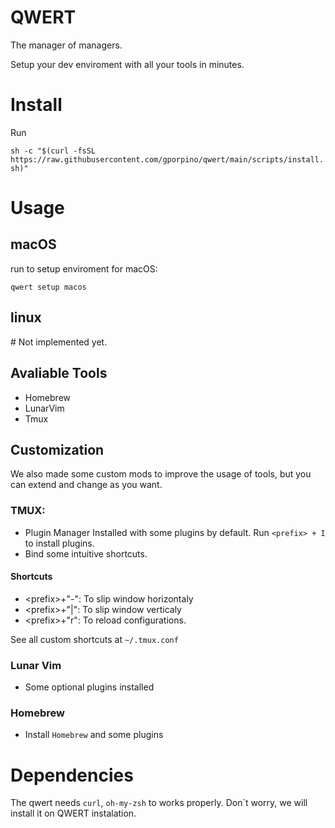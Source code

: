 # QWERT
The manager of managers.

Setup your dev enviroment with all your tools in minutes.

# Install
Run

`sh -c "$(curl -fsSL  https://raw.githubusercontent.com/gporpino/qwert/main/scripts/install.sh)"`


# Usage

## macOS
run to setup enviroment for macOS:

```
qwert setup macos
```

## linux
\# Not implemented yet.


## Avaliable Tools

- Homebrew
- LunarVim
- Tmux

## Customization
We also made some custom mods to improve the usage of tools, but you can extend and change as you want.

### TMUX:
- Plugin Manager Installed with some plugins by default. Run `<prefix> + I` to install plugins.
- Bind some intuitive shortcuts.

#### Shortcuts
- \<prefix>+"-": To slip window horizontaly
- \<prefix>+"|": To slip window verticaly
- \<prefix>+"r": To reload configurations.

See all custom shortcuts at `~/.tmux.conf`

### Lunar Vim
- Some optional plugins installed

### Homebrew
- Install `Homebrew` and some plugins

# Dependencies
The qwert needs `curl`, `oh-my-zsh` to works properly. Don`t worry, we will install it on QWERT instalation.
